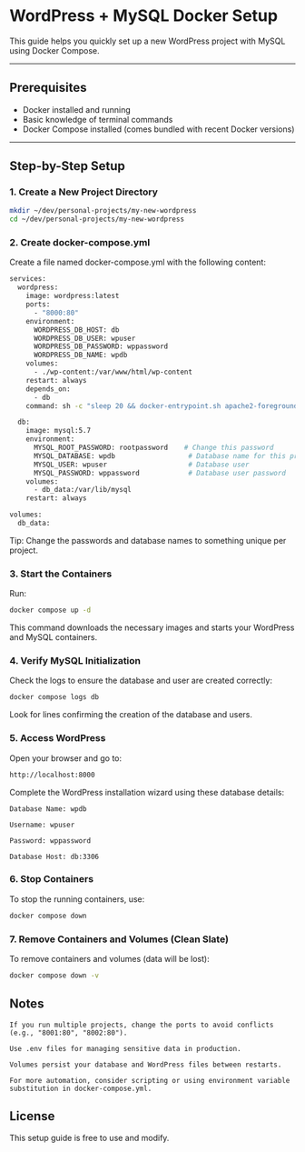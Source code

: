 # WordPress + MySQL Docker Setup

This guide helps you quickly set up a new WordPress project with MySQL using Docker Compose.

---

## Prerequisites

- Docker installed and running
- Basic knowledge of terminal commands
- Docker Compose installed (comes bundled with recent Docker versions)

---

## Step-by-Step Setup

### 1. Create a New Project Directory

```bash
mkdir ~/dev/personal-projects/my-new-wordpress
cd ~/dev/personal-projects/my-new-wordpress
```

### 2. Create docker-compose.yml
Create a file named docker-compose.yml with the following content:

```bash
services:
  wordpress:
    image: wordpress:latest
    ports:
      - "8000:80"
    environment:
      WORDPRESS_DB_HOST: db
      WORDPRESS_DB_USER: wpuser
      WORDPRESS_DB_PASSWORD: wppassword
      WORDPRESS_DB_NAME: wpdb
    volumes:
      - ./wp-content:/var/www/html/wp-content
    restart: always
    depends_on:
      - db
    command: sh -c "sleep 20 && docker-entrypoint.sh apache2-foreground"

  db:
    image: mysql:5.7
    environment:
      MYSQL_ROOT_PASSWORD: rootpassword    # Change this password
      MYSQL_DATABASE: wpdb                  # Database name for this project
      MYSQL_USER: wpuser                    # Database user
      MYSQL_PASSWORD: wppassword            # Database user password
    volumes:
      - db_data:/var/lib/mysql
    restart: always

volumes:
  db_data:
```
Tip: Change the passwords and database names to something unique per project.

### 3. Start the Containers
Run:
```bash
docker compose up -d
```
This command downloads the necessary images and starts your WordPress and MySQL containers.

### 4. Verify MySQL Initialization
Check the logs to ensure the database and user are created correctly:
```bash
docker compose logs db
```
Look for lines confirming the creation of the database and users.


### 5. Access WordPress
Open your browser and go to:
```bash
http://localhost:8000
```
Complete the WordPress installation wizard using these database details:

    Database Name: wpdb

    Username: wpuser

    Password: wppassword

    Database Host: db:3306

### 6. Stop Containers
To stop the running containers, use:
```bash
docker compose down
```
### 7. Remove Containers and Volumes (Clean Slate)
To remove containers and volumes (data will be lost):
```bash
docker compose down -v
```

## Notes

    If you run multiple projects, change the ports to avoid conflicts (e.g., "8001:80", "8002:80").

    Use .env files for managing sensitive data in production.

    Volumes persist your database and WordPress files between restarts.

    For more automation, consider scripting or using environment variable substitution in docker-compose.yml.

## License

This setup guide is free to use and modify.